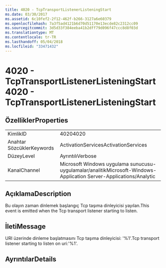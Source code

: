 ```yaml
---
title: 4020 - TcpTransportListenerListeningStart
ms.date: 03/30/2017
ms.assetid: 6c10fef2-2f12-462f-b266-3127a6e60379
ms.openlocfilehash: 7a3f5ad4121b6d70d51170e13ecde82c2312cc09
ms.sourcegitcommit: 3d5d33f384eeba41b2dff79d096f47ccc8d8f03d
ms.translationtype: MT
ms.contentlocale: tr-TR
ms.lasthandoff: 05/04/2018
ms.locfileid: "33471432"
---
```

# <a name="4020---tcptransportlistenerlisteningstart"></a><span data-ttu-id="15599-102">4020 - TcpTransportListenerListeningStart</span><span class="sxs-lookup"><span data-stu-id="15599-102">4020 - TcpTransportListenerListeningStart</span></span>
## <a name="properties"></a><span data-ttu-id="15599-103">Özellikler</span><span class="sxs-lookup"><span data-stu-id="15599-103">Properties</span></span>  
  
|||  
|-|-|  
|<span data-ttu-id="15599-104">Kimlik</span><span class="sxs-lookup"><span data-stu-id="15599-104">ID</span></span>|<span data-ttu-id="15599-105">4020</span><span class="sxs-lookup"><span data-stu-id="15599-105">4020</span></span>|  
|<span data-ttu-id="15599-106">Anahtar Sözcükler</span><span class="sxs-lookup"><span data-stu-id="15599-106">Keywords</span></span>|<span data-ttu-id="15599-107">ActivationServices</span><span class="sxs-lookup"><span data-stu-id="15599-107">ActivationServices</span></span>|  
|<span data-ttu-id="15599-108">Düzey</span><span class="sxs-lookup"><span data-stu-id="15599-108">Level</span></span>|<span data-ttu-id="15599-109">Ayrıntılı</span><span class="sxs-lookup"><span data-stu-id="15599-109">Verbose</span></span>|  
|<span data-ttu-id="15599-110">Kanal</span><span class="sxs-lookup"><span data-stu-id="15599-110">Channel</span></span>|<span data-ttu-id="15599-111">Microsoft Windows uygulama sunucusu-uygulamalar/analitik</span><span class="sxs-lookup"><span data-stu-id="15599-111">Microsoft-Windows-Application Server-Applications/Analytic</span></span>|  
  
## <a name="description"></a><span data-ttu-id="15599-112">Açıklama</span><span class="sxs-lookup"><span data-stu-id="15599-112">Description</span></span>  
 <span data-ttu-id="15599-113">Bu olayın zaman dinlemek başlangıç Tcp taşıma dinleyicisi yayılan.</span><span class="sxs-lookup"><span data-stu-id="15599-113">This event is emitted when the Tcp transport listener starting to listen.</span></span>  
  
## <a name="message"></a><span data-ttu-id="15599-114">İleti</span><span class="sxs-lookup"><span data-stu-id="15599-114">Message</span></span>  
 <span data-ttu-id="15599-115">URI üzerinde dinleme başlatmasını Tcp taşıma dinleyicisi: '%1'.</span><span class="sxs-lookup"><span data-stu-id="15599-115">Tcp transport listener starting to listen on uri:'%1'.</span></span>  
  
## <a name="details"></a><span data-ttu-id="15599-116">Ayrıntılar</span><span class="sxs-lookup"><span data-stu-id="15599-116">Details</span></span>
